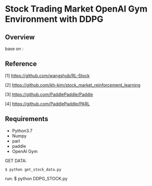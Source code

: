 # Stock Trading Market OpenAI Gym Environment with DDPG 

## Overview
base on :

## Reference

[1] https://github.com/wangshub/RL-Stock

[2] https://github.com/kh-kim/stock_market_reinforcement_learning

[3] https://github.com/PaddlePaddle/Paddle

[4] https://github.com/PaddlePaddle/PARL


## Requirements

- Python3.7
- Numpy
- parl
- paddle
- OpenAI Gym


GET DATA:

	$ python get_stock_data.py
run:
        $ python DDPG_STOCK.py
        
